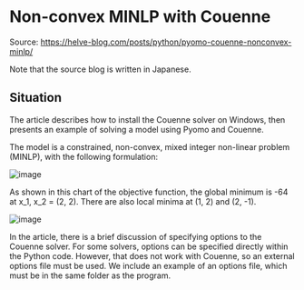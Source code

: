# Non-convex MINLP with Couenne

Source: https://helve-blog.com/posts/python/pyomo-couenne-nonconvex-minlp/

Note that the source blog is written in Japanese.

## Situation

The article describes how to install the Couenne solver on Windows, then presents an example of solving a model using Pyomo and Couenne.

The model is a constrained, non-convex, mixed integer non-linear problem (MINLP), with the following formulation:

![image](https://user-images.githubusercontent.com/106039124/194242186-fcf9c067-137e-4349-b622-f0bb11687ee7.png)

As shown in this chart of the objective function, the global minimum is -64 at x_1, x_2 = (2, 2). There are also local minima at (1, 2) and (2, -1).

![image](https://user-images.githubusercontent.com/106039124/194242334-cfb92565-9b6b-494e-8966-6cc97117d709.png)

In the article, there is a brief discussion of specifying options to the Couenne solver. For some solvers, options can be specified directly within the Python code. However, that does not work with Couenne, so an external options file must be used. We include an example of an options file, which must be in the same folder as the program.
